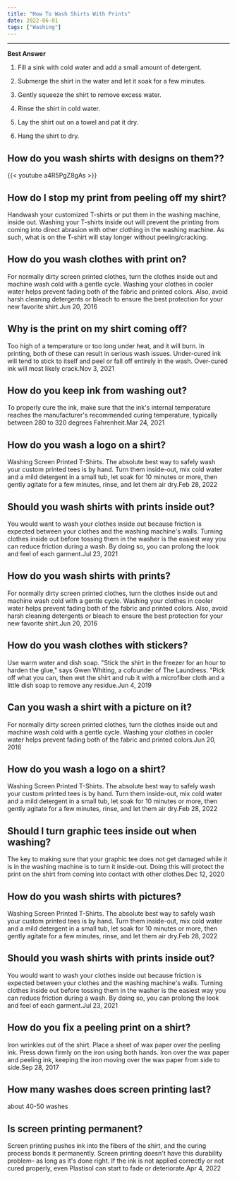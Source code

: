 ```yaml
---
title: "How To Wash Shirts With Prints"
date: 2022-06-01
tags: ["Washing"]
---
```


---
**Best Answer**


1. Fill a sink with cold water and add a small amount of detergent.

2. Submerge the shirt in the water and let it soak for a few minutes.

3. Gently squeeze the shirt to remove excess water.

4. Rinse the shirt in cold water.

5. Lay the shirt out on a towel and pat it dry.

6. Hang the shirt to dry.

## How do you wash shirts with designs on them??

{{< youtube a4R5PgZ8gAs >}}

## How do I stop my print from peeling off my shirt?
Handwash your customized T-shirts or put them in the washing machine, inside out. Washing your T-shirts inside out will prevent the printing from coming into direct abrasion with other clothing in the washing machine. As such, what is on the T-shirt will stay longer without peeling/cracking.

## How do you wash clothes with print on?
For normally dirty screen printed clothes, turn the clothes inside out and machine wash cold with a gentle cycle. Washing your clothes in cooler water helps prevent fading both of the fabric and printed colors. Also, avoid harsh cleaning detergents or bleach to ensure the best protection for your new favorite shirt.Jun 20, 2016

## Why is the print on my shirt coming off?
Too high of a temperature or too long under heat, and it will burn. In printing, both of these can result in serious wash issues. Under-cured ink will tend to stick to itself and peel or fall off entirely in the wash. Over-cured ink will most likely crack.Nov 3, 2021

## How do you keep ink from washing out?
To properly cure the ink, make sure that the ink's internal temperature reaches the manufacturer's recommended curing temperature, typically between 280 to 320 degrees Fahrenheit.Mar 24, 2021

## How do you wash a logo on a shirt?
Washing Screen Printed T-Shirts. The absolute best way to safely wash your custom printed tees is by hand. Turn them inside-out, mix cold water and a mild detergent in a small tub, let soak for 10 minutes or more, then gently agitate for a few minutes, rinse, and let them air dry.Feb 28, 2022

## Should you wash shirts with prints inside out?
You would want to wash your clothes inside out because friction is expected between your clothes and the washing machine's walls. Turning clothes inside out before tossing them in the washer is the easiest way you can reduce friction during a wash. By doing so, you can prolong the look and feel of each garment.Jul 23, 2021

## How do you wash shirts with prints?
For normally dirty screen printed clothes, turn the clothes inside out and machine wash cold with a gentle cycle. Washing your clothes in cooler water helps prevent fading both of the fabric and printed colors. Also, avoid harsh cleaning detergents or bleach to ensure the best protection for your new favorite shirt.Jun 20, 2016

## How do you wash clothes with stickers?
Use warm water and dish soap. "Stick the shirt in the freezer for an hour to harden the glue," says Gwen Whiting, a cofounder of The Laundress. "Pick off what you can, then wet the shirt and rub it with a microfiber cloth and a little dish soap to remove any residue.Jun 4, 2019

## Can you wash a shirt with a picture on it?
For normally dirty screen printed clothes, turn the clothes inside out and machine wash cold with a gentle cycle. Washing your clothes in cooler water helps prevent fading both of the fabric and printed colors.Jun 20, 2016

## How do you wash a logo on a shirt?
Washing Screen Printed T-Shirts. The absolute best way to safely wash your custom printed tees is by hand. Turn them inside-out, mix cold water and a mild detergent in a small tub, let soak for 10 minutes or more, then gently agitate for a few minutes, rinse, and let them air dry.Feb 28, 2022

## Should I turn graphic tees inside out when washing?
The key to making sure that your graphic tee does not get damaged while it is in the washing machine is to turn it inside-out. Doing this will protect the print on the shirt from coming into contact with other clothes.Dec 12, 2020

## How do you wash shirts with pictures?
Washing Screen Printed T-Shirts. The absolute best way to safely wash your custom printed tees is by hand. Turn them inside-out, mix cold water and a mild detergent in a small tub, let soak for 10 minutes or more, then gently agitate for a few minutes, rinse, and let them air dry.Feb 28, 2022

## Should you wash shirts with prints inside out?
You would want to wash your clothes inside out because friction is expected between your clothes and the washing machine's walls. Turning clothes inside out before tossing them in the washer is the easiest way you can reduce friction during a wash. By doing so, you can prolong the look and feel of each garment.Jul 23, 2021

## How do you fix a peeling print on a shirt?
Iron wrinkles out of the shirt. Place a sheet of wax paper over the peeling ink. Press down firmly on the iron using both hands. Iron over the wax paper and peeling ink, keeping the iron moving over the wax paper from side to side.Sep 28, 2017

## How many washes does screen printing last?
about 40-50 washes

## Is screen printing permanent?
Screen printing pushes ink into the fibers of the shirt, and the curing process bonds it permanently. Screen printing doesn't have this durability problem– as long as it's done right. If the ink is not applied correctly or not cured properly, even Plastisol can start to fade or deteriorate.Apr 4, 2022

